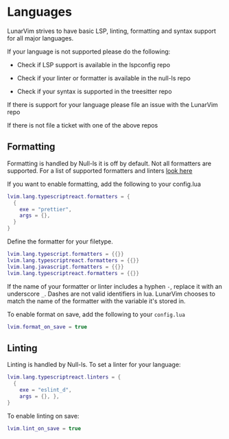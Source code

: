 # Languages

LunarVim strives to have basic LSP, linting, formatting and syntax support for all major languages.

If your language is not supported please do the following: 

- Check if LSP support is available in the lspconfig repo

- Check if your linter or formatter is available in the null-ls repo

- Check if your syntax is supported in the treesitter repo

If there is support for your language please file an issue with the LunarVim repo

If there is not file a ticket with one of the above repos

## Formatting 

Formatting is handled by Null-ls it is off by default. Not all formatters are supported.  For a list of supported formatters and linters [look here](https://github.com/jose-elias-alvarez/null-ls.nvim/blob/main/doc/BUILTINS.md#available-sources)

If you want to enable formatting, add the following to your config.lua
```lua
lvim.lang.typescriptreact.formatters = {
  {
    exe = "prettier",
    args = {},
  }
}
```

Define the formatter for your filetype. 
```lua
lvim.lang.typescript.formatters = {{}}
lvim.lang.typescriptreact.formatters = {{}}
lvim.lang.javascript.formatters = {{}}
lvim.lang.typescriptreact.formatters = {{}}

```

If the name of your formatter or linter includes a hyphen `-`, replace it with an underscore `_`. Dashes are not valid identifiers in lua.  LunarVim chooses to match the name of the formatter with the variable it's stored in.     

To enable format on save, add the following to your `config.lua`

``` lua
lvim.format_on_save = true
```

## Linting
Linting is handled by Null-ls.  To set a linter for your language:

``` lua
lvim.lang.typescriptreact.linters = {
  {
    exe = "eslint_d",
    args = {}, },
}
```

To enable linting on save:

``` lua
lvim.lint_on_save = true
```
